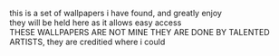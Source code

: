 this is a set of wallpapers i have found, and greatly enjoy<br>
they will be held here as it allows easy access<br>
THESE WALLPAPERS ARE NOT MINE THEY ARE DONE BY TALENTED ARTISTS, they are creditied where i could
